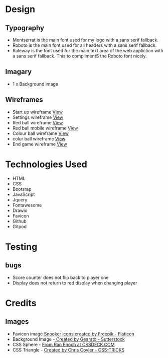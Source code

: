 # Design

## Typography
- Montserrat is the main font used for my logo with a sans serif fallback.
- Roboto is the main font used for all headers with a sans serif fallback.
- Raleway is the font used for the main text area of the web appliction with a sans serif fallback. This to complimentS the Roboto font nicely.

## Imagary 
- 1 x Background image 

## Wireframes 
- Start up wireframe <a href="#">View</a>  
- Settings wireframe <a href="#">View</a>
- Red ball wireframe <a href="#">View</a>
 - Red ball mobile wireframe <a href="#">View</a>
- Colour ball wireframe <a href="#">View</a>
 - colur ball wireframe <a href="#">View</a>
- End game wireframe <a href="#">View</a>

# Technologies Used
- HTML
- CSS
- Bootsrap
- JavaScript
- Jquery
- Fontawesome
- Drawio
- Favicon
- Github
- Gitpod

# Testing 

## bugs 
- Score counter does not flip back to player one 
- Display does not return to red display when changing player

# Credits

## Images
- Favicon image<a href="https://www.flaticon.com/free-icons/snooker" title="snooker icons"> Snooker icons created by Freepik - Flaticon</a>
- Background Image -<a href="https://www.shutterstock.com/image-illustration/3d-rendering-empty-billiard-table-top-1049972813"> Created by Gearstd - Sutterstock </a> 
- CSS Sphere  - <a href="https://cssdeck.com/blog/making-a-sphere-in-css/"> From Ran Enoch at CSSDECK.COM</a>
- CSS Triangle - <a href="https://css-tricks.com/snippets/css/css-triangle/">Created by Chris Coyler - CSS-TRICKS</a>